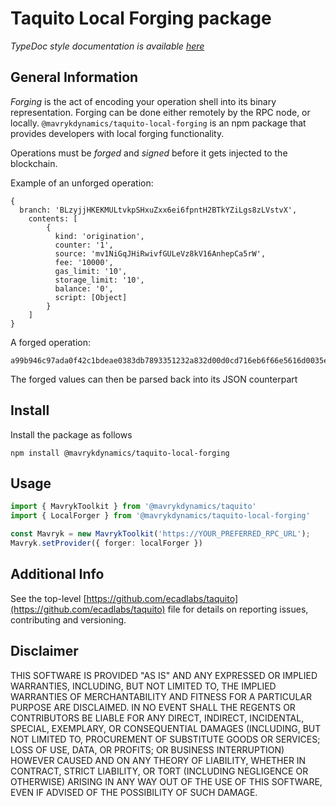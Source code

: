 
# Taquito Local Forging package
*TypeDoc style documentation is available [here](https://taquito.mavryk.org/typedoc/modules/_taquito_local_forging.html)*

## General Information

_Forging_ is the act of encoding your operation shell into its binary representation. Forging can be done either remotely by the RPC node, or locally. `@mavrykdynamics/taquito-local-forging` is an npm package that provides developers with local forging functionality.


Operations must be _forged_ and _signed_ before it gets injected to the blockchain.

Example of an unforged operation:
```
{
  branch: 'BLzyjjHKEKMULtvkpSHxuZxx6ei6fpntH2BTkYZiLgs8zLVstvX',
    contents: [
        {
          kind: 'origination',
          counter: '1',
          source: 'mv1NiGqJHiRwivfGULeVz8kV16AnhepCa5rW',
          fee: '10000',
          gas_limit: '10',
          storage_limit: '10',
          balance: '0',
          script: [Object]
        }
    ]
}
```

A forged operation:
```
a99b946c97ada0f42c1bdeae0383db7893351232a832d00d0cd716eb6f66e5616d0035e993d8c7aaa42b5e3ccd86a33390ececc73abd904e010a0a000000000011020000000c0500036c0501036c0502038d00000002030b
```

The forged values can then be parsed back into its JSON counterpart

## Install
Install the package as follows
```
npm install @mavrykdynamics/taquito-local-forging
```
## Usage
```ts
import { MavrykToolkit } from '@mavrykdynamics/taquito'
import { LocalForger } from '@mavrykdynamics/taquito-local-forging'

const Mavryk = new MavrykToolkit('https://YOUR_PREFERRED_RPC_URL');
Mavryk.setProvider({ forger: localForger })
```

## Additional Info
See the top-level [https://github.com/ecadlabs/taquito](https://github.com/ecadlabs/taquito) file for details on reporting issues, contributing and versioning.

## Disclaimer

THIS SOFTWARE IS PROVIDED "AS IS" AND ANY EXPRESSED OR IMPLIED WARRANTIES, INCLUDING, BUT NOT LIMITED TO, THE IMPLIED WARRANTIES OF MERCHANTABILITY AND FITNESS FOR A PARTICULAR PURPOSE ARE DISCLAIMED. IN NO EVENT SHALL THE REGENTS OR CONTRIBUTORS BE LIABLE FOR ANY DIRECT, INDIRECT, INCIDENTAL, SPECIAL, EXEMPLARY, OR CONSEQUENTIAL DAMAGES (INCLUDING, BUT NOT LIMITED TO, PROCUREMENT OF SUBSTITUTE GOODS OR SERVICES; LOSS OF USE, DATA, OR PROFITS; OR BUSINESS INTERRUPTION) HOWEVER CAUSED AND ON ANY THEORY OF LIABILITY, WHETHER IN CONTRACT, STRICT LIABILITY, OR TORT (INCLUDING NEGLIGENCE OR OTHERWISE) ARISING IN ANY WAY OUT OF THE USE OF THIS SOFTWARE, EVEN IF ADVISED OF THE POSSIBILITY OF SUCH DAMAGE.
